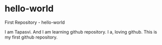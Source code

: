 # hello-world
First Repository -  hello-world

I am Tapasvi. And I am learning github repository.
I a, loving github.
This is my first github repository.
